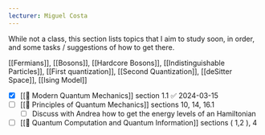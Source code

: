 ```yaml
---
lecturer: Miguel Costa
---
```

While not a class, this section lists topics that I aim to study soon, in order, and some tasks / suggestions of how to get there.

[[Fermians]], [[Bosons]], [[Hardcore Bosons]], [[Indistinguishable Particles]], [[First quantization]], [[Second Quantization]], [[deSitter Space]], [[Ising Model]]

- [x] [[📖 Modern Quantum Mechanics]] section 1.1 ✅ 2024-03-15
- [ ] [[📖 Principles of Quantum Mechanics]] sections 10, 14, 16.1
	- [ ] Discuss with Andrea how to get the energy levels of an Hamiltonian
- [ ] [[📖 Quantum Computation and Quantum Information]] sections ( 1,2 ), 4